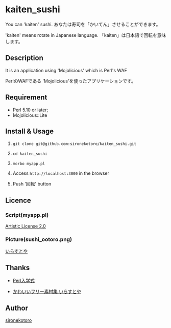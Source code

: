 kaiten_sushi
====

You can 'kaiten' sushi.
あなたは寿司を「かいてん」させることができます。

'kaiten' means rotate in Japanese language.
「kaiten」は日本語で回転を意味します。

## Description

It is an application using 'Mojolicious' which is Perl's WAF

PerlのWAFである 'Mojolicious'を使ったアプリケーションです。

## Requirement

- Perl 5.10 or later;
- Mojolicious::Lite

## Install & Usage

1. `git clone git@github.com:sironekotoro/kaiten_sushi.git`

2. `cd kaiten_sushi`

3. `morbo myapp.pl`

4. Access `http://localhost:3000` in the browser

5. Push '回転' button

## Licence

### Script(myapp.pl)
[Artistic License 2.0](https://www.perlfoundation.org/artistic-license-20.html)

### Picture(sushi_ootoro.png)
[いらすとや](https://www.irasutoya.com/p/terms.html)

## Thanks

- [Perl入学式](http://www.perl-entrance.org/)

- [かわいいフリー素材集 いらすとや](https://www.irasutoya.com/)

## Author

[sironekotoro](https://github.com/sironekotoro)
